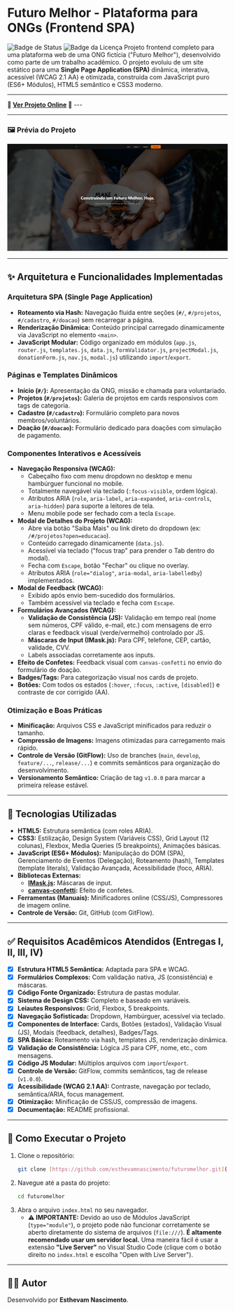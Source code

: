 # Futuro Melhor - Plataforma para ONGs (Frontend SPA)

![Badge de Status](https://img.shields.io/badge/status-Finalizado%20(v1.0.0)-brightgreen)
![Badge da Licença](https://img.shields.io/badge/license-MIT-blue)
Projeto frontend completo para uma plataforma web de uma ONG fictícia ("Futuro Melhor"), desenvolvido como parte de um trabalho acadêmico. O projeto evoluiu de um site estático para uma **Single Page Application (SPA)** dinâmica, interativa, acessível (WCAG 2.1 AA) e otimizada, construída com JavaScript puro (ES6+ Módulos), HTML5 semântico e CSS3 moderno.

--- 

**🚀 [Ver Projeto Online](https://esthevamnascimento.github.io/futuromelhor) 🚀** --- 

---

### 🖼️ Prévia do Projeto


![Prévia do Projeto](./imagens/fasefinal.png)

---

## ✨ Arquitetura e Funcionalidades Implementadas

### Arquitetura SPA (Single Page Application)
-   **Roteamento via Hash:** Navegação fluida entre seções (`#/`, `#/projetos`, `#/cadastro`, `#/doacao`) sem recarregar a página.
-   **Renderização Dinâmica:** Conteúdo principal carregado dinamicamente via JavaScript no elemento `<main>`.
-   **JavaScript Modular:** Código organizado em módulos (`app.js`, `router.js`, `templates.js`, `data.js`, `formValidator.js`, `projectModal.js`, `donationForm.js`, `nav.js`, `modal.js`) utilizando `import`/`export`.

### Páginas e Templates Dinâmicos
-   **Início (`#/`):** Apresentação da ONG, missão e chamada para voluntariado.
-   **Projetos (`#/projetos`):** Galeria de projetos em cards responsivos com tags de categoria.
-   **Cadastro (`#/cadastro`):** Formulário completo para novos membros/voluntários.
-   **Doação (`#/doacao`):** Formulário dedicado para doações com simulação de pagamento.

### Componentes Interativos e Acessíveis
-   **Navegação Responsiva (WCAG):**
    -   Cabeçalho fixo com menu dropdown no desktop e menu hambúrguer funcional no mobile.
    -   Totalmente navegável via teclado (`:focus-visible`, ordem lógica).
    -   Atributos ARIA (`role`, `aria-label`, `aria-expanded`, `aria-controls`, `aria-hidden`) para suporte a leitores de tela.
    -   Menu mobile pode ser fechado com a tecla `Escape`.
-   **Modal de Detalhes do Projeto (WCAG):**
    -   Abre via botão "Saiba Mais" ou link direto do dropdown (ex: `/#/projetos?open=educacao`).
    -   Conteúdo carregado dinamicamente (`data.js`).
    -   Acessível via teclado ("focus trap" para prender o Tab dentro do modal).
    -   Fecha com `Escape`, botão "Fechar" ou clique no overlay.
    -   Atributos ARIA (`role="dialog"`, `aria-modal`, `aria-labelledby`) implementados.
-   **Modal de Feedback (WCAG):**
    -   Exibido após envio bem-sucedido dos formulários.
    -   Também acessível via teclado e fecha com `Escape`.
-   **Formulários Avançados (WCAG):**
    -   **Validação de Consistência (JS):** Validação em tempo real (nome sem números, CPF válido, e-mail, etc.) com mensagens de erro claras e feedback visual (verde/vermelho) controlado por JS.
    -   **Máscaras de Input (IMask.js):** Para CPF, telefone, CEP, cartão, validade, CVV.
    -   Labels associadas corretamente aos inputs.
-   **Efeito de Confetes:** Feedback visual com `canvas-confetti` no envio do formulário de doação.
-   **Badges/Tags:** Para categorização visual nos cards de projeto.
-   **Botões:** Com todos os estados (`:hover`, `:focus`, `:active`, `[disabled]`) e contraste de cor corrigido (AA).

### Otimização e Boas Práticas
-   **Minificação:** Arquivos CSS e JavaScript minificados para reduzir o tamanho.
-   **Compressão de Imagens:** Imagens otimizadas para carregamento mais rápido.
-   **Controle de Versão (GitFlow):** Uso de branches (`main`, `develop`, `feature/...`, `release/...`) e commits semânticos para organização do desenvolvimento.
-   **Versionamento Semântico:** Criação de tag `v1.0.0` para marcar a primeira release estável.

---

## 🚀 Tecnologias Utilizadas

-   **HTML5:** Estrutura semântica (com roles ARIA).
-   **CSS3:** Estilização, Design System (Variáveis CSS), Grid Layout (12 colunas), Flexbox, Media Queries (5 breakpoints), Animações básicas.
-   **JavaScript (ES6+ Módulos):** Manipulação do DOM (SPA), Gerenciamento de Eventos (Delegação), Roteamento (hash), Templates (template literals), Validação Avançada, Acessibilidade (foco, ARIA).
-   **Bibliotecas Externas:**
    -   **[IMask.js](https://imask.js.org/):** Máscaras de input.
    -   **[canvas-confetti](https://github.com/catdad/canvas-confetti):** Efeito de confetes.
-   **Ferramentas (Manuais):** Minificadores online (CSS/JS), Compressores de imagem online.
-   **Controle de Versão:** Git, GitHub (com GitFlow).

---

## ✅ Requisitos Acadêmicos Atendidos (Entregas I, II, III, IV)

-   [x] **Estrutura HTML5 Semântica:** Adaptada para SPA e WCAG.
-   [x] **Formulários Complexos:** Com validação nativa, JS (consistência) e máscaras.
-   [x] **Código Fonte Organizado:** Estrutura de pastas modular.
-   [x] **Sistema de Design CSS:** Completo e baseado em variáveis.
-   [x] **Leiautes Responsivos:** Grid, Flexbox, 5 breakpoints.
-   [x] **Navegação Sofisticada:** Dropdown, Hambúrguer, acessível via teclado.
-   [x] **Componentes de Interface:** Cards, Botões (estados), Validação Visual (JS), Modais (feedback, detalhes), Badges/Tags.
-   [x] **SPA Básica:** Roteamento via hash, templates JS, renderização dinâmica.
-   [x] **Validação de Consistência:** Lógica JS para CPF, nome, etc., com mensagens.
-   [x] **Código JS Modular:** Múltiplos arquivos com `import`/`export`.
-   [x] **Controle de Versão:** GitFlow, commits semânticos, tag de release (`v1.0.0`).
-   [x] **Acessibilidade (WCAG 2.1 AA):** Contraste, navegação por teclado, semântica/ARIA, focus management.
-   [x] **Otimização:** Minificação de CSS/JS, compressão de imagens.
-   [x] **Documentação:** README profissional.

---

## 🏁 Como Executar o Projeto

1.  Clone o repositório:
    ```bash
    git clone [https://github.com/esthevamnascimento/futuromelhor.git](https://github.com/esthevamnascimento/futuromelhor.git) 
    ```
2.  Navegue até a pasta do projeto:
    ```bash
    cd futuromelhor
    ```
3.  Abra o arquivo `index.html` no seu navegador.
    * **⚠️ IMPORTANTE:** Devido ao uso de Módulos JavaScript (`type="module"`), o projeto pode não funcionar corretamente se aberto diretamente do sistema de arquivos (`file:///`). **É altamente recomendado usar um servidor local.** Uma maneira fácil é usar a extensão **"Live Server"** no Visual Studio Code (clique com o botão direito no `index.html` e escolha "Open with Live Server").

---

## 👨‍💻 Autor

Desenvolvido por **Esthevam Nascimento**.